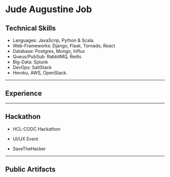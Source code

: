 # Jude Augustine Job 


## Technical Skills
* Languages: JavaScrip, Python & Scala.
* Web-Frameworks: Django, Flask, Tornado, React
* Database: Postgres, Mongo, Influx
* Queus/PubSub: RabbitMQ, Redis
* Big-Data: Splunk
* DevOps: SaltStack
* Heroku, AWS, OpenStack.
---
## Experience
---
## Hackathon
* HCL-CODC Hackathon

* UI/UX Event

* SaveTheHacker
---

## Public Artifacts

